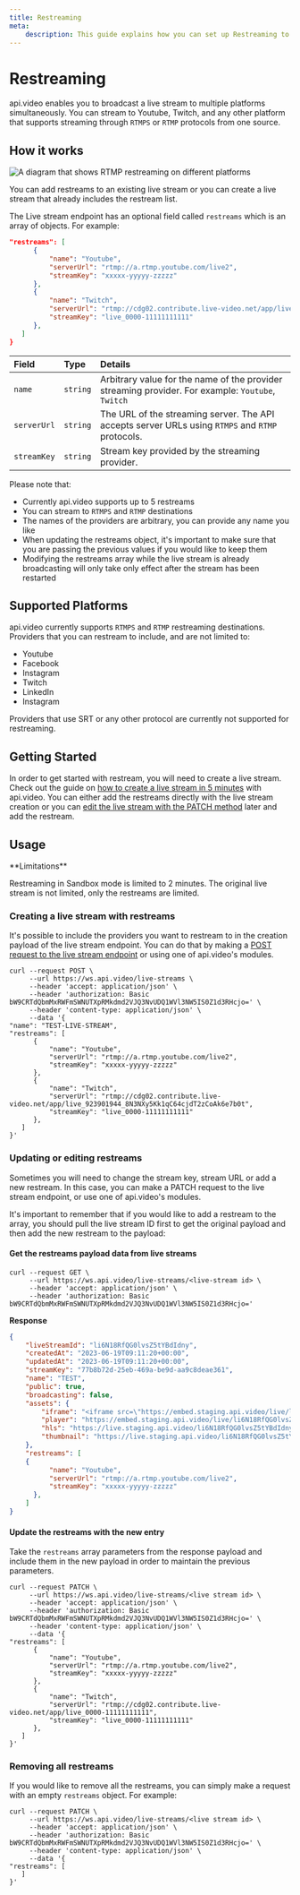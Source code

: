 ```yaml
---
title: Restreaming
meta: 
    description: This guide explains how you can set up Restreaming to broadcast to multiple destinations simultaneously with api.video.
---
```


# Restreaming

api.video enables you to broadcast a live stream to multiple platforms simultaneously. You can stream to Youtube, Twitch, and any other platform that supports streaming through `RTMPS` or `RTMP` protocols from one source.

## How it works

<Image src="/_assets/live-streaming/restreams/restreaming-light.svg" src_dark="/_assets/live-streaming/restreams/restreaming-dark.svg" alt="A diagram that shows RTMP restreaming on different platforms" />

You can add restreams to an existing live stream or you can create a live stream that already includes the restream list.   

The Live stream endpoint has an optional field called `restreams` which is an array of objects. For example:

```json
"restreams": [
      {
          "name": "Youtube",
          "serverUrl": "rtmp://a.rtmp.youtube.com/live2",
          "streamKey": "xxxxx-yyyyy-zzzzz"
      },
      {
          "name": "Twitch",
          "serverUrl": "rtmp://cdg02.contribute.live-video.net/app/live_923901944_8N3NXy5Kk1qC64cjdT2zCoAk6e7b0t",
          "streamKey": "live_0000-11111111111"
      },
   ]
}
```

| Field       | Type     | Details                                                                                           |
| :---------- | :------- | :------------------------------------------------------------------------------------------------ |
| `name`      | `string` | Arbitrary value for the name of the provider streaming provider. For example: `Youtube`, `Twitch` |
| `serverUrl` | `string` | The URL of the streaming server. The API accepts server URLs using `RTMPS` and `RTMP` protocols. |
| `streamKey` | `string` | Stream key provided by the streaming provider.                                                    |

<Callout pad="2" type="warning">
Please note that:

- Currently api.video supports up to 5 restreams
- You can stream to `RTMPS` and `RTMP` destinations
- The names of the providers are arbitrary, you can provide any name you like
- When updating the restreams object, it's important to make sure that you are passing the previous values if you would like to keep them
- Modifying the restreams array while the live stream is already broadcasting will only take only effect after the stream has been restarted
</Callout>

## Supported Platforms

api.video currently supports `RTMPS` and `RTMP` restreaming destinations. Providers that you can restream to include, and are not limited to:

- Youtube
- Facebook
- Instagram
- Twitch
- LinkedIn
- Instagram

Providers that use SRT or any other protocol are currently not supported for restreaming.

## Getting Started

In order to get started with restream, you will need to create a live stream. Check out the guide on [how to create a live stream in 5 minutes](/live-streaming/create-a-live-stream) with api.video. You can either add the restreams directly with the live stream creation or you can [edit the live stream with the PATCH method](/reference/api/Live-Streams#update-a-live-stream) later and add the restream.

## Usage

<Callout pad="2" type="warning">
**Limitations**

Restreaming in Sandbox mode is limited to 2 minutes. The original live stream is not limited, only the restreams are limited.
</Callout>

### Creating a live stream with restreams

It's possible to include the providers you want to restream to in the creation payload of the live stream endpoint. You can do that by making a [POST request to the live stream endpoint](/reference/api/Live-Streams#create-live-stream) or using one of api.video's modules.

```curl
curl --request POST \
     --url https://ws.api.video/live-streams \
     --header 'accept: application/json' \
     --header 'authorization: Basic bW9CRTdQbmMxRWFmSWNUTXpRMkdmd2VJQ3NvUDQ1WVl3NW5IS0Z1d3RHcjo=' \
     --header 'content-type: application/json' \
     --data '{
"name": "TEST-LIVE-STREAM",
"restreams": [
      {
          "name": "Youtube",
          "serverUrl": "rtmp://a.rtmp.youtube.com/live2",
          "streamKey": "xxxxx-yyyyy-zzzzz"
      },
      {
          "name": "Twitch",
          "serverUrl": "rtmp://cdg02.contribute.live-video.net/app/live_923901944_8N3NXy5Kk1qC64cjdT2zCoAk6e7b0t",
          "streamKey": "live_0000-11111111111"
      },
   ]
}'
```

### Updating or editing restreams

Sometimes you will need to change the stream key, stream URL or add a new restream. In this case, you can make a PATCH request to the live stream endpoint, or use one of api.video's modules.

It's important to remember that if you would like to add a restream to the array, you should pull the live stream ID first to get the original payload and then add the new restream to the payload:

#### Get the restreams payload data from live streams

```curl
curl --request GET \
     --url https://ws.api.video/live-streams/<live-stream id> \
     --header 'accept: application/json' \
     --header 'authorization: Basic bW9CRTdQbmMxRWFmSWNUTXpRMkdmd2VJQ3NvUDQ1WVl3NW5IS0Z1d3RHcjo='
```

**Response**

```json
{
    "liveStreamId": "li6N18RfQG0lvsZ5tYBdIdny",
    "createdAt": "2023-06-19T09:11:20+00:00",
    "updatedAt": "2023-06-19T09:11:20+00:00",
    "streamKey": "77b8b72d-25eb-469a-be9d-aa9c8deae361",
    "name": "TEST",
    "public": true,
    "broadcasting": false,
    "assets": {
        "iframe": "<iframe src=\"https://embed.staging.api.video/live/li6N18RfQG0lvsZ5tYBdIdny\" width=\"100%\" height=\"100%\" frameborder=\"0\" scrolling=\"no\" allowfullscreen=\"true\"></iframe>",
        "player": "https://embed.staging.api.video/live/li6N18RfQG0lvsZ5tYBdIdny",
        "hls": "https://live.staging.api.video/li6N18RfQG0lvsZ5tYBdIdny.m3u8",
        "thumbnail": "https://live.staging.api.video/li6N18RfQG0lvsZ5tYBdIdny/thumbnail.jpg"
    },
    "restreams": [
    {
          "name": "Youtube",
          "serverUrl": "rtmp://a.rtmp.youtube.com/live2",
          "streamKey": "xxxxx-yyyyy-zzzzz"
      },
    ]
}
```

#### Update the restreams with the new entry

Take the `restreams` array parameters from the response payload and include them in the new payload in order to maintain the previous parameters.

```curl
curl --request PATCH \
     --url https://ws.api.video/live-streams/<live stream id> \
     --header 'accept: application/json' \
     --header 'authorization: Basic bW9CRTdQbmMxRWFmSWNUTXpRMkdmd2VJQ3NvUDQ1WVl3NW5IS0Z1d3RHcjo=' \
     --header 'content-type: application/json' \
     --data '{
"restreams": [
      {
          "name": "Youtube",
          "serverUrl": "rtmp://a.rtmp.youtube.com/live2",
          "streamKey": "xxxxx-yyyyy-zzzzz"
      },
      {
          "name": "Twitch",
          "serverUrl": "rtmp://cdg02.contribute.live-video.net/app/live_0000-11111111111",
          "streamKey": "live_0000-11111111111"
      },
   ]
}'
```

### Removing all restreams

If you would like to remove all the restreams, you can simply make a request with an empty `restreams` object. For example:

```curl
curl --request PATCH \
     --url https://ws.api.video/live-streams/<live stream id> \
     --header 'accept: application/json' \
     --header 'authorization: Basic bW9CRTdQbmMxRWFmSWNUTXpRMkdmd2VJQ3NvUDQ1WVl3NW5IS0Z1d3RHcjo=' \
     --header 'content-type: application/json' \
     --data '{
"restreams": [
   ]
}'
```
